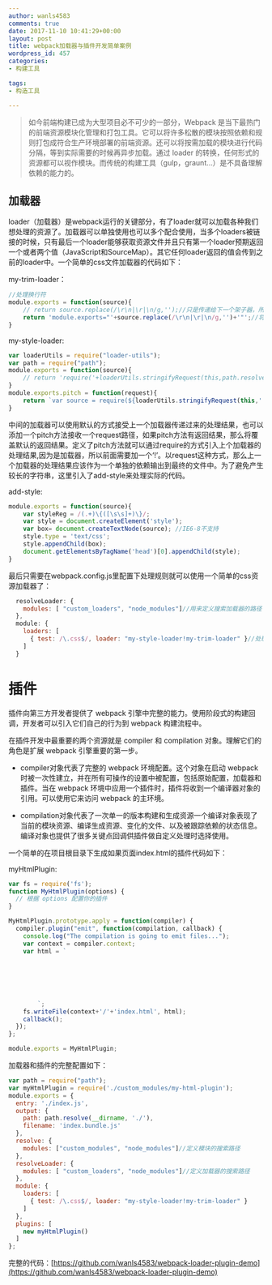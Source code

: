 ```yaml
---
author: wanls4583
comments: true
date: 2017-11-10 10:41:29+00:00
layout: post
title: webpack加载器与插件开发简单案例
wordpress_id: 457
categories:
- 构建工具

tags:
- 构造工具

---
```


>如今前端构建已成为大型项目必不可少的一部分，Webpack 是当下最热门的前端资源模块化管理和打包工具。它可以将许多松散的模块按照依赖和规则打包成符合生产环境部署的前端资源。还可以将按需加载的模块进行代码分隔，等到实际需要的时候再异步加载。通过 loader 的转换，任何形式的资源都可以视作模块。而传统的构建工具（gulp，graunt...）是不具备理解依赖的能力的。

## 加载器
loader（加载器）是webpack运行的关键部分，有了loader就可以加载各种我们想处理的资源了。加载器可以单独使用也可以多个配合使用，当多个loaders被链接的时候，只有最后一个loader能够获取资源文件并且只有第一个loader预期返回一个或者两个值（JavaScript和SourceMap）。其它任何loader返回的值会传到之前的loader中。一个简单的css文件加载器的代码如下：

my-trim-loader：
```javascript
//处理换行符
module.exports = function(source){
	// return source.replace(/\r\n|\r|\n/g,'');//只是传递给下一个架子器，所以不用module.exports
	return 'module.exports="'+source.replace(/\r\n|\r|\n/g,'')+'"';//将作为一个单独的依赖输出到最终的文件中
}
```

my-style-loader:
```javascript
var loaderUtils = require("loader-utils");
var path = require("path");
module.exports = function(source){
	// return 'require('+loaderUtils.stringifyRequest(this,path.resolve(__dirname,'./add-style'))+')("'+source+'");'
}
module.exports.pitch = function(request){
	return `var source = require(${loaderUtils.stringifyRequest(this,'!'+request)});var addStyle = require(${loaderUtils.stringifyRequest(this,path.resolve(__dirname,'./add-style'))});addStyle(source)`
}
```
中间的加载器可以使用默认的方式接受上一个加载器传递过来的处理结果，也可以添加一个pitch方法接收一个request路径，如果pitch方法有返回结果，那么将覆盖默认的返回结果。定义了pitch方法就可以通过require的方式引入上个加载器的处理结果,因为是加载器，所以前面需要加一个‘!’。以request这种方式，那么上一个加载器的处理结果应该作为一个单独的依赖输出到最终的文件中。为了避免产生较长的字符串，这里引入了add-style来处理实际的代码。

add-style:
```javascript
module.exports = function(source){
	var styleReg = /(.+)\{([\s\s]+)\}/;
	var style = document.createElement('style');
    var box= document.createTextNode(source); //IE6-8不支持
    style.type = 'text/css';
    style.appendChild(box);
    document.getElementsByTagName('head')[0].appendChild(style);
}
```

最后只需要在webpack.config.js里配置下处理规则就可以使用一个简单的css资源加载器了：
```javascript
  resolveLoader: {
    modules: [ "custom_loaders", "node_modules"]//用来定义搜索加载器的路径
  },
  module: {
    loaders: [
      { test: /\.css$/, loader: "my-style-loader!my-trim-loader" }//处理顺序从右向左
    ]
  }
```

# 插件
插件向第三方开发者提供了 webpack 引擎中完整的能力。使用阶段式的构建回调，开发者可以引入它们自己的行为到 webpack 构建流程中。

在插件开发中最重要的两个资源就是 compiler 和 compilation 对象。理解它们的角色是扩展 webpack 引擎重要的第一步。
- compiler对象代表了完整的 webpack 环境配置。这个对象在启动 webpack 时被一次性建立，并在所有可操作的设置中被配置，包括原始配置，加载器和插件。当在 webpack 环境中应用一个插件时，插件将收到一个编译器对象的引用。可以使用它来访问 webpack 的主环境。

- compilation对象代表了一次单一的版本构建和生成资源一个编译对象表现了当前的模块资源、编译生成资源、变化的文件、以及被跟踪依赖的状态信息。编译对象也提供了很多关键点回调供插件做自定义处理时选择使用。

一个简单的在项目根目录下生成如果页面index.html的插件代码如下：

myHtmlPlugin:
```javascript
var fs = require('fs');
function MyHtmlPlugin(options) {
  // 根据 options 配置你的插件
}

MyHtmlPlugin.prototype.apply = function(compiler) {
  compiler.plugin("emit", function(compilation, callback) {
    console.log("The compilation is going to emit files...");
    var context = compiler.context;
    var html = `
        
        
        
        
          
        
        `;
    fs.writeFile(context+'/'+'index.html', html);
    callback();
  });
};

module.exports = MyHtmlPlugin;
```

加载器和插件的完整配置如下：
```javascript
var path = require("path");
var myHtmlPlugin = require('./custom_modules/my-html-plugin');
module.exports = {
  entry: './index.js',
  output: {
    path: path.resolve(__dirname, './'),
    filename: 'index.bundle.js'
  },
  resolve: {
    modules: ["custom_modules", "node_modules"]//定义模块的搜索路径
  },
  resolveLoader: {
    modules: [ "custom_loaders", "node_modules"]//定义加载器的搜索路径
  },
  module: {
    loaders: [
      { test: /\.css$/, loader: "my-style-loader!my-trim-loader" }
    ]
  },
  plugins: [
    new myHtmlPlugin()
  ]
};
```

完整的代码：[https://github.com/wanls4583/webpack-loader-plugin-demo](https://github.com/wanls4583/webpack-loader-plugin-demo)





